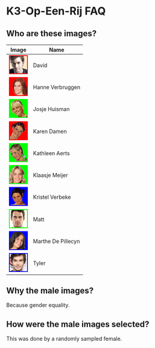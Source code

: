 # K3-Op-Een-Rij FAQ

## Who are these images?

Image|Name
---|---
![](K3OpEenRijDavid.png) | David 
![](K3OpEenRijHanne.png) | Hanne Verbruggen
![](K3OpEenRijJosje.png) | Josje Huisman
![](K3OpEenRijKaren.png) | Karen Damen
![](K3OpEenRijKathleen.png) | Kathleen Aerts
![](K3OpEenRijKlaasje.png) | Klaasje Meijer
![](K3OpEenRijKristel.png) | Kristel Verbeke
![](K3OpEenRijMatt.png) | Matt
![](K3OpEenRijMarthe.png) | Marthe De Pillecyn
![](K3OpEenRijTyler.png) | Tyler 

## Why the male images?

Because gender equality.

## How were the male images selected?

This was done by a randomly sampled female.
